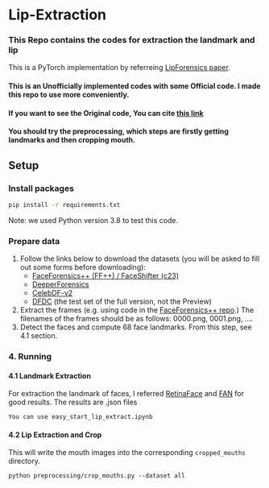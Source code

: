 # Lip-Extraction
### This Repo contains the codes for extraction the landmark and lip  

This is a PyTorch implementation by referreing [LipForensics paper](https://arxiv.org/abs/2012.07657). 
#### This is an Unofficially implemented codes with some Official code. I made this repo to use more conveniently.
#### If you want to see the Original code, You can cite [this link](https://github.com/ahaliassos/LipForensics)
#### You should try the preprocessing, which steps are firstly getting landmarks and then cropping mouth.
 
## Setup
### Install packages
```bash
pip install -r requirements.txt
```

Note: we used Python version 3.8 to test this code.
### Prepare data
1. Follow the links below to download the datasets (you will be asked to fill out some forms before downloading):
    * [FaceForensics++ (FF++) / FaceShifter (c23)](https://github.com/ondyari/FaceForensics) 
    * [DeeperForensics](https://github.com/EndlessSora/DeeperForensics-1.0)
    * [CelebDF-v2](https://github.com/yuezunli/celeb-deepfakeforensics)
    * [DFDC](https://ai.facebook.com/datasets/dfdc/) (the test set of the full version, not the Preview)
2. Extract the frames (e.g. using code in the [FaceForensics++ repo](https://github.com/ondyari/FaceForensics/blob/master/dataset/extract_compressed_videos.py).)
The filenames of the frames should be as follows: 0000.png, 0001.png, ....
3. Detect the faces and compute 68 face landmarks. From this step, see 4.1 section.

### 4. Running 
#### 4.1 Landmark Extraction
For extraction the landmark of faces, I referred [RetinaFace](https://github.com/biubug6/Pytorch_Retinaface) and [FAN](https://github.com/1adrianb/face-alignment) for good results. The results are .json files

    You can use easy_start_lip_extract.ipynb

    
#### 4.2 Lip Extraction and Crop 
This will write the mouth images into the corresponding `cropped_mouths` directory. 


    python preprocessing/crop_mouths.py --dataset all

    

